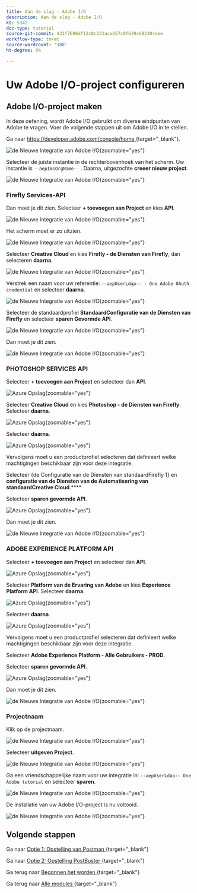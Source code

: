 ```yaml
---
title: Aan de slag - Adobe I/O
description: Aan de slag - Adobe I/O
kt: 5342
doc-type: tutorial
source-git-commit: 431f7696df12c8c133aced57c0f639c682304dee
workflow-type: tm+mt
source-wordcount: '388'
ht-degree: 0%

---
```


# Uw Adobe I/O-project configureren

## Adobe I/O-project maken

In deze oefening, wordt Adobe I/O gebruikt om diverse eindpunten van Adobe te vragen. Voer de volgende stappen uit om Adobe I/O in te stellen.

Ga naar [ https://developer.adobe.com/console/home ](https://developer.adobe.com/console/home) {target="_blank"}.

![ de Nieuwe Integratie van Adobe I/O ](./images/iohome.png){zoomable="yes"}

Selecteer de juiste instantie in de rechterbovenhoek van het scherm. Uw instantie is `--aepImsOrgName--` .
Daarna, uitgezochte **creeer nieuw project**.

![ de Nieuwe Integratie van Adobe I/O ](./images/iocomp.png){zoomable="yes"}

### Firefly Services-API

Dan moet je dit zien. Selecteer **+ toevoegen aan Project** en kies **API**.

![ de Nieuwe Integratie van Adobe I/O ](./images/adobe_io_access_api.png){zoomable="yes"}

Het scherm moet er zo uitzien.

![ de Nieuwe Integratie van Adobe I/O ](./images/api1.png){zoomable="yes"}

Selecteer **Creative Cloud** en kies **Firefly - de Diensten van Firefly**, dan selecteren **daarna**.

![ de Nieuwe Integratie van Adobe I/O ](./images/api3.png){zoomable="yes"}

Verstrek een naam voor uw referentie: `--aepUserLdap-- - One Adobe OAuth credential` en selecteer **daarna**.

![ de Nieuwe Integratie van Adobe I/O ](./images/api4.png){zoomable="yes"}

Selecteer de standaardprofiel **StandaardConfiguratie van de Diensten van Firefly** en selecteer **sparen Gevormde API**.

![ de Nieuwe Integratie van Adobe I/O ](./images/api9.png){zoomable="yes"}

Dan moet je dit zien.

![ de Nieuwe Integratie van Adobe I/O ](./images/api10.png){zoomable="yes"}

### PHOTOSHOP SERVICES API

Selecteer **+ toevoegen aan Project** en selecteer dan **API**.

![ Azure Opslag ](./images/ps2.png){zoomable="yes"}

Selecteer **Creative Cloud** en kies **Photoshop - de Diensten van Firefly**. Selecteer **daarna**.

![ Azure Opslag ](./images/ps3.png){zoomable="yes"}

Selecteer **daarna**.

![ Azure Opslag ](./images/ps4.png){zoomable="yes"}

Vervolgens moet u een productprofiel selecteren dat definieert welke machtigingen beschikbaar zijn voor deze integratie.

Selecteer {de Configuratie van de Diensten van standaardFirefly 1} en **configuratie van de Diensten van de Automatisering van standaardCreative Cloud**.****

Selecteer **sparen gevormde API**.

![ Azure Opslag ](./images/ps5.png){zoomable="yes"}

Dan moet je dit zien.

![ de Nieuwe Integratie van Adobe I/O ](./images/ps7.png){zoomable="yes"}

### ADOBE EXPERIENCE PLATFORM API

Selecteer **+ toevoegen aan Project** en selecteer dan **API**.

![ Azure Opslag ](./images/aep1.png){zoomable="yes"}

Selecteer **Platform van de Ervaring van Adobe** en kies **Experience Platform API**. Selecteer **daarna**.

![ Azure Opslag ](./images/aep2.png){zoomable="yes"}

Selecteer **daarna**.

![ Azure Opslag ](./images/aep3.png){zoomable="yes"}

Vervolgens moet u een productprofiel selecteren dat definieert welke machtigingen beschikbaar zijn voor deze integratie.

Selecteer **Adobe Experience Platform - Alle Gebruikers - PROD**.

Selecteer **sparen gevormde API**.

![ Azure Opslag ](./images/aep4.png){zoomable="yes"}

Dan moet je dit zien.

![ de Nieuwe Integratie van Adobe I/O ](./images/aep5.png){zoomable="yes"}

### Projectnaam

Klik op de projectnaam.

![ de Nieuwe Integratie van Adobe I/O ](./images/api13.png){zoomable="yes"}

Selecteer **uitgeven Project**.

![ de Nieuwe Integratie van Adobe I/O ](./images/api14.png){zoomable="yes"}

Ga een vriendschappelijke naam voor uw integratie in: `--aepUserLdap-- One Adobe tutorial` en selecteer **sparen**.

![ de Nieuwe Integratie van Adobe I/O ](./images/api15.png){zoomable="yes"}

De installatie van uw Adobe I/O-project is nu voltooid.

![ de Nieuwe Integratie van Adobe I/O ](./images/api16.png){zoomable="yes"}

## Volgende stappen

Ga naar [ Optie 1: Opstelling van Postman ](./ex7.md){target="_blank"}

Ga naar [ Optie 2: Opstelling PostBuster ](./ex8.md){target="_blank"}

Ga terug naar [ Begonnen het worden ](./getting-started.md){target="_blank"}

Ga terug naar [ Alle modules ](./../../../overview.md){target="_blank"}
